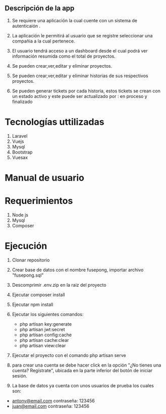 
## Descripción de la app

1. Se requiere una aplicación la cual cuente con un sistema de autenticaión .

2. La aplicación le permitirá al usuario que se registre seleccionar una compañia a la cual pertenece.

3. El usuario tendrá acceso a un dashboard desde el cual podrá ver información resumida como el total de proyectos.

4. Se pueden crear,ver,editar y eliminar proyectos.

5. Se pueden crear,ver,editar y eliminar historias de sus respectivos proyectos.

6. Se pueden generar tickets por cada historia, estos tickets se crean con un estado activo y este puede ser actualizado por : en proceso y finalizado



# Tecnologías uttilizadas
1. Laravel
2. Vuejs
3. Mysql
4. Bootstrap
5. Vuesax

# Manual de usuario

# Requerimientos
1. Node js
2. Mysql
3. Composer

# Ejecución
1. Clonar repositorio
2. Crear base de datos con el nombre fusepong, importar archivo "fusepong.sql" 
3. Descomprimir .env.zip en la raiz del proyecto
4. Ejecutar composer install
5. Ejecutar npm install
6. Ejecutar los siguientes comandos:
    - php artisan key:generate
    - php artisan jwt:secret
    - php artisan config:cache
    - php artisan cache:clear
    - php artisan view:clear  

7. Ejecutar el proyecto con el comando php artisan serve 

8. para crear una cuenta se debe hacer click en la opción "¿No tienes una cuenta? Regístrate",
ubicada en la parte inferior del botón de iniciar sesión.

9. La base de datos ya cuenta con unos usuarios de prueba los cuales son: 
- antony@email.com contraseña: 123456
- juan@email.com contraseña: 123456

